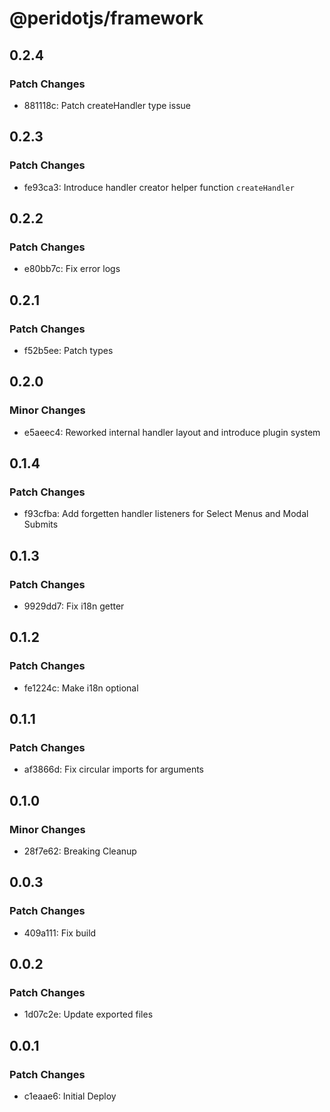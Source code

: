 # @peridotjs/framework

## 0.2.4

### Patch Changes

-   881118c: Patch createHandler type issue

## 0.2.3

### Patch Changes

-   fe93ca3: Introduce handler creator helper function `createHandler`

## 0.2.2

### Patch Changes

-   e80bb7c: Fix error logs

## 0.2.1

### Patch Changes

-   f52b5ee: Patch types

## 0.2.0

### Minor Changes

-   e5aeec4: Reworked internal handler layout and introduce plugin system

## 0.1.4

### Patch Changes

-   f93cfba: Add forgetten handler listeners for Select Menus and Modal Submits

## 0.1.3

### Patch Changes

-   9929dd7: Fix i18n getter

## 0.1.2

### Patch Changes

-   fe1224c: Make i18n optional

## 0.1.1

### Patch Changes

-   af3866d: Fix circular imports for arguments

## 0.1.0

### Minor Changes

-   28f7e62: Breaking Cleanup

## 0.0.3

### Patch Changes

-   409a111: Fix build

## 0.0.2

### Patch Changes

-   1d07c2e: Update exported files

## 0.0.1

### Patch Changes

-   c1eaae6: Initial Deploy
